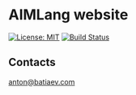 # AIMLang website
[![License: MIT](https://img.shields.io/dub/l/vibe-d.svg)](https://opensource.org/licenses/MIT)
[![Build Status](https://travis-ci.org/AnBat/anbat.github.io.svg)](https://travis-ci.org/AnBat/anbat.github.io)

## Contacts
anton@batiaev.com
